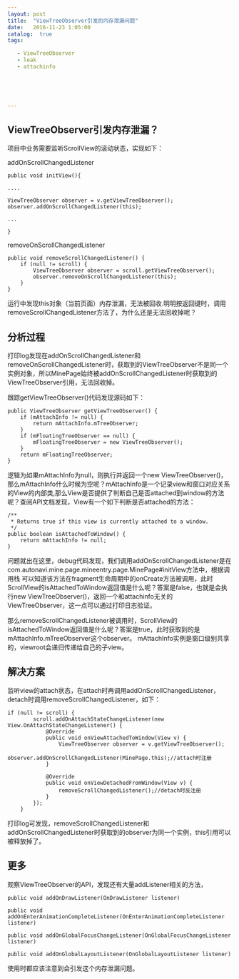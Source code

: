 ```yaml
---
layout: post
title:  "ViewTreeObserver引发的内存泄漏问题"
date:   2016-11-23 1:05:00
catalog:  true
tags:

   - ViewTreeObserver
   - leak
   - attachinfo
   
   
     


---
```


## ViewTreeObserver引发内存泄漏？
项目中业务需要监听ScrollView的滚动状态，实现如下：

addOnScrollChangedListener

    public void initView(){
    
    ....
    
    ViewTreeObserver observer = v.getViewTreeObserver();
    observer.addOnScrollChangedListener(this);
    
    ...
    
    }
    
    
removeOnScrollChangedListener

    public void removeScrollChangedListener() {
        if (null != scroll) {
            ViewTreeObserver observer = scroll.getViewTreeObserver();
            observer.removeOnScrollChangedListener(this);
        }
    }               
    
运行中发现this对象（当前页面）内存泄漏，无法被回收.明明按返回键时，调用removeScrollChangedListener方法了，为什么还是无法回收掉呢？


## 分析过程

打印log发现在addOnScrollChangedListener和removeOnScrollChangedListener时，获取到的ViewTreeObserver不是同一个实例对象，所以MinePage始终被addOnScrollChangedListener时获取到的ViewTreeObserver引用，无法回收掉。

跟踪getViewTreeObserver()代码发现源码如下：

    public ViewTreeObserver getViewTreeObserver() {
        if (mAttachInfo != null) {
            return mAttachInfo.mTreeObserver;
        }
        if (mFloatingTreeObserver == null) {
            mFloatingTreeObserver = new ViewTreeObserver();
        }
        return mFloatingTreeObserver;
    }
    
逻辑为如果mAttachInfo为null，则执行并返回一个new ViewTreeObserver()，那么mAttachInfo什么时候为空呢？mAttachInfo是一个记录view和窗口对应关系的View的内部类,那么View是否提供了判断自己是否attached到window的方法呢？查阅API文档发现，View有一个如下判断是否attached的方法：

    /**
     * Returns true if this view is currently attached to a window.
     */
    public boolean isAttachedToWindow() {
        return mAttachInfo != null;
    }

问题就出在这里，debug代码发现，我们调用addOnScrollChangedListener是在com.autonavi.mine.page.mineentry.page.MinePage#initView方法中，根据调用栈
可以知道该方法在fragment生命周期中的onCreate方法被调用，此时ScrollView的isAttachedToWindow返回值是什么呢？答案是false，也就是会执行new ViewTreeObserver()，返回一个和attachinfo无关的ViewTreeObserver，这一点可以通过打印日志验证。

那么removeScrollChangedListener被调用时，ScrollView的isAttachedToWindow返回值是什么呢？答案是true，此时获取到的是mAttachInfo.mTreeObserver这个observer。
mAttachInfo实例是窗口级别共享的，viewroot会递归传递给自己的子view。

## 解决方案


监听view的attach状态，在attach时再调用addOnScrollChangedListener，detach时调用removeScrollChangedListener，如下：

    if (null != scroll) {
            scroll.addOnAttachStateChangeListener(new View.OnAttachStateChangeListener() {
                @Override
                public void onViewAttachedToWindow(View v) {
                    ViewTreeObserver observer = v.getViewTreeObserver();
                    observer.addOnScrollChangedListener(MinePage.this);//attach时注册
                }

                @Override
                public void onViewDetachedFromWindow(View v) {
                    removeScrollChangedListener();//detach时反注册
                }
            });
        }
        
 打印log可发现，removeScrollChangedListener和addOnScrollChangedListener时获取到的observer为同一个实例，this引用可以被释放掉了。
 

 
## 更多

观察ViewTreeObserver的API，发现还有大量addListener相关的方法，

    public void addOnDrawListener(OnDrawListener listener)
    
    public void addOnEnterAnimationCompleteListener(OnEnterAnimationCompleteListener listener)
    
    public void addOnGlobalFocusChangeListener(OnGlobalFocusChangeListener listener)
    
    public void addOnGlobalLayoutListener(OnGlobalLayoutListener listener)
    
        
使用时都应该注意到会引发这个内存泄漏问题。